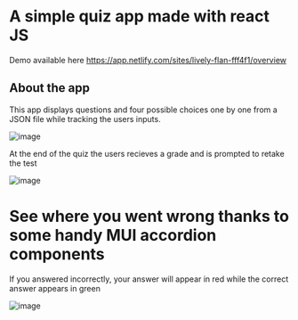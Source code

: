 # A simple quiz app made with react JS

Demo available here https://app.netlify.com/sites/lively-flan-fff4f1/overview

## About the app

This app displays questions and four possible choices one by one from a JSON file while tracking the users inputs.

![image](https://user-images.githubusercontent.com/113940871/195733038-917b115f-f456-4bbd-827a-81372450a2de.png)


At the end of the quiz the users recieves a grade and is prompted to retake the test

![image](https://user-images.githubusercontent.com/113940871/195732089-85995c03-a7c9-43e2-acfb-deef09b12ea0.png)

# See where you went wrong thanks to some handy MUI accordion components

If you answered incorrectly, your answer will appear in red while the correct answer appears in green

![image](https://user-images.githubusercontent.com/113940871/195732914-9379ba18-0eb1-4d48-9f4d-ae1950fdbab3.png)






